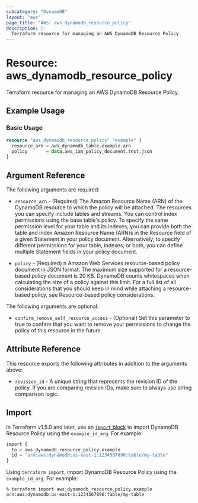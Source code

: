 ```yaml
---
subcategory: "DynamoDB"
layout: "aws"
page_title: "AWS: aws_dynamodb_resource_policy"
description: |-
  Terraform resource for managing an AWS DynamoDB Resource Policy.
---
```


# Resource: aws_dynamodb_resource_policy

Terraform resource for managing an AWS DynamoDB Resource Policy.

## Example Usage

### Basic Usage

```terraform
resource "aws_dynamodb_resource_policy" "example" {
  resource_arn = aws_dynamodb_table.example.arn
  policy       = data.aws_iam_policy_document.test.json
}
```

## Argument Reference

The following arguments are required:

* `resource_arn` - (Required) The Amazon Resource Name (ARN) of the DynamoDB resource to which the policy will be attached. The resources you can specify include tables and streams. You can control index permissions using the base table's policy. To specify the same permission level for your table and its indexes, you can provide both the table and index Amazon Resource Name (ARN)s in the Resource field of a given Statement in your policy document. Alternatively, to specify different permissions for your table, indexes, or both, you can define multiple Statement fields in your policy document.

* `policy` - (Required) n Amazon Web Services resource-based policy document in JSON format. The maximum size supported for a resource-based policy document is 20 KB. DynamoDB counts whitespaces when calculating the size of a policy against this limit. For a full list of all considerations that you should keep in mind while attaching a resource-based policy, see Resource-based policy considerations.

The following arguments are optional:

* `confirm_remove_self_resource_access` - (Optional) Set this parameter to true to confirm that you want to remove your permissions to change the policy of this resource in the future.

## Attribute Reference

This resource exports the following attributes in addition to the arguments above:

* `revision_id` -  A unique string that represents the revision ID of the policy. If you are comparing revision IDs, make sure to always use string comparison logic.

## Import

In Terraform v1.5.0 and later, use an [`import` block](https://developer.hashicorp.com/terraform/language/import) to import DynamoDB Resource Policy using the `example_id_arg`. For example:

```terraform
import {
  to = aws_dynamodb_resource_policy.example
  id = "arn:aws:dynamodb:us-east-1:1234567890:table/my-table"
}
```

Using `terraform import`, import DynamoDB Resource Policy using the `example_id_arg`. For example:

```console
% terraform import aws_dynamodb_resource_policy.example arn:aws:dynamodb:us-east-1:1234567890:table/my-table
```

